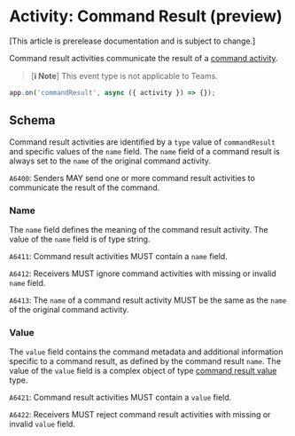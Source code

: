 # Activity: Command Result (preview)

[This article is prerelease documentation and is subject to change.]

Command result activities communicate the result of a [command activity](https://github.com/microsoft/Agents/blob/main/specs/activity/protocol-activity.md#command-activity).

> [**ℹ️ Note**]
> This event type is not applicable to Teams.

<!-- langtabs-start -->
```typescript
app.on('commandResult', async ({ activity }) => {});
```
<!-- langtabs-end -->

## Schema

Command result activities are identified by a `type` value of `commandResult` and specific values of the `name` field. The `name` field of a command result is always set to the `name` of the original command activity.

`A6400`: Senders MAY send one or more command result activities to communicate the result of the command.

### Name

The `name` field defines the meaning of the command result activity. The value of the `name` field is of type string.

`A6411`: Command result activities MUST contain a `name` field.

`A6412`: Receivers MUST ignore command activities with missing or invalid `name` field.

`A6413`: The `name` of a command result activity MUST be the same as the `name` of the original command activity.

### Value

The `value` field contains the command metadata and additional information specific to a command result, as defined by the command result `name`. The value of the `value` field is a complex object of type [command result value](https://github.com/microsoft/Agents/blob/main/specs/activity/protocol-activity.md#command-result-value) type.

`A6421`: Command result activities MUST contain a `value` field.

`A6422`: Receivers MUST reject command result activities with missing or invalid `value` field.